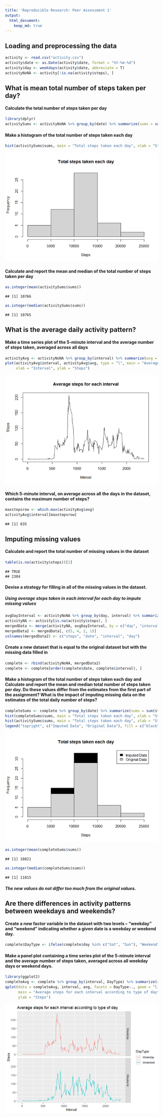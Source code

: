 ```yaml
---
title: 'Reproducible Research: Peer Assessment 1'
output: 
  html_document: 
    keep_md: true 
---
```





## Loading and preprocessing the data

```r
activity <- read.csv("activity.csv")
activity$date <- as.Date(activity$date, format = "%Y-%m-%d")
activity$day <- weekdays(activity$date, abbreviate = T)
activityNoNA <- activity[!is.na(activity$steps), ] 
```



## What is mean total number of steps taken per day?
#### Calculate the total number of steps taken per day

```r
library(dplyr)
activitySums <- activityNoNA %>% group_by(date) %>% summarize(sums = sum(steps))
```

#### Make a histogram of the total number of steps taken each day

```r
hist(activitySums$sums, main = "Total steps taken each day", xlab = "Steps")
```

![](PA1_template_files/figure-html/unnamed-chunk-4-1.png)<!-- -->

#### Calculate and report the mean and median of the total number of steps taken per day

```r
as.integer(mean(activitySums$sums))
```

```
## [1] 10766
```

```r
as.integer(median(activitySums$sums))
```

```
## [1] 10765
```



## What is the average daily activity pattern?
#### Make a time series plot of the 5-minute interval and the average number of steps taken, averaged across all days

```r
activityAvg <- activityNoNA %>% group_by(interval) %>% summarize(avg = mean(steps))
plot(activityAvg$interval, activityAvg$avg, type = "l", main = "Average steps for each interval",
     xlab = "Interval", ylab = "Steps")
```

![](PA1_template_files/figure-html/unnamed-chunk-6-1.png)<!-- -->

#### Which 5-minute interval, on average across all the days in the dataset, contains the maximum number of steps?

```r
maxstepsrow <- which.max(activityAvg$avg)
activityAvg$interval[maxstepsrow]
```

```
## [1] 835
```



## Imputing missing values
#### Calculate and report the total number of missing values in the dataset

```r
table(is.na(activity$steps))[2]
```

```
## TRUE 
## 2304
```

#### Devise a strategy for filling in all of the missing values in the dataset.
##### **Using average steps taken in each interval for each day to impute missing values** 

```r
avgDayInterval <- activityNoNA %>% group_by(day, interval) %>% summarize(avg = mean(steps))
activityNA <- activity[is.na(activity$steps), ]
mergedData <- merge(activityNA, avgDayInterval, by = c("day", "interval"))
mergedData2 <- mergedData[, c(5, 4, 2, 1)]
colnames(mergedData2) <- c("steps", "date", "interval", "day")
```

#### Create a new dataset that is equal to the original dataset but with the missing data filled in

```r
complete <- rbind(activityNoNA, mergedData2)
complete <- complete[order(complete$date, complete$interval), ]
```

#### Make a histogram of the total number of steps taken each day and Calculate and report the mean and median total number of steps taken per day. Do these values differ from the estimates from the first part of the assignment? What is the impact of imputing missing data on the estimates of the total daily number of steps?

```r
completeSums <- complete %>% group_by(date) %>% summarize(sums = sum(steps))
hist(completeSums$sums, main = "Total steps taken each day", xlab = "Steps", col = "black")
hist(activitySums$sums, main = "Total steps taken each day", xlab = "Steps", add = T)
legend("topright", c("Imputed Data", "Original Data"), fill = c("black", "grey"))
```

![](PA1_template_files/figure-html/unnamed-chunk-11-1.png)<!-- -->

```r
as.integer(mean(completeSums$sums))
```

```
## [1] 10821
```

```r
as.integer(median(completeSums$sums))
```

```
## [1] 11015
```
##### **The new values do not differ too much from the original values.**


## Are there differences in activity patterns between weekdays and weekends?
#### Create a new factor variable in the dataset with two levels – “weekday” and “weekend” indicating whether a given date is a weekday or weekend day.

```r
complete$DayType <- ifelse(complete$day %in% c("Sat", "Sun"), "Weekend", "Weekday")
```

#### Make a panel plot containing a time series plot of the 5-minute interval and the average number of steps taken, averaged across all weekday days or weekend days. 

```r
library(ggplot2)
completeAvg <- complete %>% group_by(interval, DayType) %>% summarize(avg = mean(steps))
qplot(data = completeAvg, interval, avg, facets = DayType~., geom = "line", col = DayType,
      main = "Average steps for each interval according to type of day", xlab = "Interval",
      ylab = "Steps")
```

![](PA1_template_files/figure-html/unnamed-chunk-13-1.png)<!-- -->
